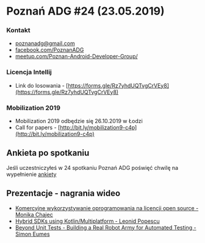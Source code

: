 # Poznań ADG #24 (23.05.2019)

### Kontakt
* [poznanadg@gmail.com](mailto:poznanadg@gmail.com)
* [facebook.com/PoznanADG](http://facebook.com/PoznanADG)
* [meetup.com/Poznan-Android-Developer-Group/ ](http://meetup.com/Poznan-Android-Developer-Group/)

### Licencja Intellij
* Link do losowania - [https://forms.gle/Rz7yhdUQTvgCrVEy8](https://forms.gle/Rz7yhdUQTvgCrVEy8)

### Mobilization 2019
* Mobilization 2019 odbędzie się 26.10.2019 w Łodzi
* Call for papers - [http://bit.ly/mobilization9-c4p](http://bit.ly/mobilization9-c4p)

## Ankieta po spotkaniu
Jeśli uczestniczyłeś w 24 spotkaniu Poznań ADG poświęć chwilę na wypełnienie [ankiety](https://docs.google.com/forms/d/e/1FAIpQLScHd5vMYx3wSsevraXxucNkRMuEHGLcpivJQPvwjX_hxn-nDA/viewform)

## Prezentacje - nagrania wideo
* [Komercyjne wykorzystywanie oprogramowania na licencji open source - Monika Chajec](https://youtu.be/vDr-AmnwkWo)
* [Hybrid SDKs using Kotlin/Multiplatform - Leonid Popescu](https://youtu.be/EO1MOAlq2JE)
* [Beyond Unit Tests - Building a Real Robot Army for Automated Testing - Simon Eumes](https://youtu.be/Yg7183NwZ7c)

